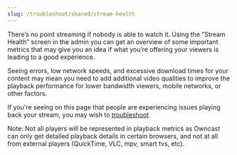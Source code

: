 ```yaml
---
slug: /troubleshoot/shared/stream-health
---
```

There’s no point streaming if nobody is able to watch it. Using the “Stream Health” screen in the admin you can get an overview of some important metrics that may give you an idea if what you’re offering your viewers is leading to a good experience.

Seeing errors, low network speeds, and excessive download times for your content may mean you need to add additional video qualities to improve the playback performance for lower bandwidth viewers, mobile networks, or other factors.

If you're seeing on this page that people are experiencing issues playing back your stream, you may wish to [troubleshoot](/troubleshoot).

Note: Not all players will be represented in playback metrics as Owncast can only get detailed playback details in certain browsers, and not at all from external players (QuickTime, VLC, mpv, smart tvs, etc).

